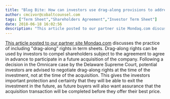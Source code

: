 ```yaml
---
title: "Blog Bite: How can investors use drag-along provisions to address their exit expectations?"
author: cmcivor@cobaltcounsel.com
tags: ["Term Sheet","Shareholders Agreement","Investor Term Sheet"]
date: 2018-06-18 16:02:56
description: "This article posted to our partner site Mondaq.com discusses the practice of including 'drag-along' rights in term sheets. Drag-along rights can be used by investors to compel shareholders subject t..."
---
```


[This article posted to our partner site Mondaq.com](http://www.mondaq.com/unitedstates/x/23033/Venture+Capital/DragAlong+Rights+Recent+Case+Affects+Planning+for+Acquisitions) discusses the practice of including "drag-along" rights in term sheets. Drag-along rights can be used by investors to compel shareholders subject to the agreement to agree in advance to participate in a future acquisition of the company. Following a decision in the Omnicare case by the Delaware Supreme Court, potential investors are advised to negotiate drag-along rights at the time of the investment, not at the time of the acquisition. This gives the investors important protection and certainty that they will be able to exit the investment in the future, as future buyers will also want assurance that the acquisition transaction will be completed before they offer their best price.
